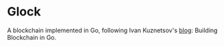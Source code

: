 # Glock
A blockchain implemented in Go, following Ivan Kuznetsov's [blog](https://jeiwan.net/): Building Blockchain in Go.